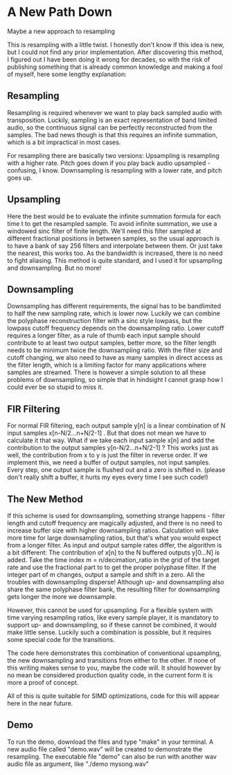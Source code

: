 # A New Path Down
Maybe a new approach to resampling

This is resampling with a little twist. I honestly don't know if this idea is new, but I could not find any prior implementation. After discovering this method, I figured out I have been doing it wrong for decades, so with the risk of publishing something that is already common knowledge and making a fool of myself, here some lengthy explanation:

## Resampling
Resampling is required whenever we want to play back sampled audio with transposition.
Luckily, sampling is an exact representation of band limited audio, so the continuous signal can be perfectly reconstructed from the samples.
The bad news though is that this requires an infinite summation, which is a bit impractical in most cases.

For resampling there are basically two versions:
Upsampling is resampling with a higher rate. Pitch goes down if you play back audio upsampled - confusing, I know. Downsampling is resampling with a lower rate, and pitch goes up. 

## Upsampling
Here the best would be to evaluate the infinite summation formula for each time t to get the resampled sample. To avoid infinite summation, we use a windowed sinc filter of finite length. We'll need this filter sampled at different fractional positions in between samples, so the usual approach is to have a bank of say 256 filters and interpolate between them. Or just take the nearest, this works too. As the bandwidth is increased, there is no need to fight aliasing. This method is quite standard, and I used it for upsampling and downsampling. But no more!

## Downsampling
Downsampling has different requirements, the signal has to be bandlimited to half the new sampling rate, which is lower now. Luckily we can combine the polyphase reconstruction filter with a sinc style lowpass, but the lowpass cutoff frequency depends on the downsampling ratio. Lower cutoff requires a longer filter, as a rule of thumb each input sample should contribute to at least two output samples, better more, so the filter length needs to be minimum twice the downsampling ratio. With the filter size and cutoff changing, we also need to have as many samples in direct access as the filter length, which is a limiting factor for many applications where samples are streamed. There is however a simple solution to all these problems of downsampling, so simple that in hindsight I cannot grasp how I could ever be so stupid to miss it.

## FIR Filtering
For normal FIR filtering, each output sample y[n] is a linear combination of N input samples x[n-N/2...n+N/2-1] . But that does not mean we have to calculate it that way. What if we take each input sample x[n] and add the contribution to the output samples y[n-N/2...n+N/2-1] ? This works just as well, the contribution from x to y is just the filter in reverse order. If we implement this, we need a buffer of output samples, not input samples. Every step, one output sample is flushed out and a zero is shifted in. (please don't really shift a buffer, it hurts my eyes every time I see such code!)

## The New Method
If this scheme is used for downsampling, something strange happens - filter length and cutoff frequency are magically adjusted, and there is no need to increase buffer size with higher downsampling ratios. Calculation will take more time for large downsampling ratios, but that's what you would expect from a longer filter. As input and output sample rates differ, the algorithm is a bit different: 
The contribution of x[n] to the N buffered outputs y[0...N] is added. Take the time index m = n/decimation_ratio in the grid of the target rate and use the fractional part to to get the proper polyphase filter. If the integer part of m changes, output a sample and shift in a zero. All the troubles with downsampling disperse! 
Although up- and downsampling also share the same polyphase filter bank, the resulting filter for downsampling gets longer the more we downsample.

However, this cannot be used for upsampling. For a flexible system with time varying resampling ratios, like every sample player, it is mandatory to support up- and downsampling, so if these cannot be combined, it would make little sense. Luckily such a combination is possible, but it requires some special code for the transitions. 

The code here demonstrates this combination of conventional upsampling, the new downsampling and transitions from either to the other. If none of this writing makes sense to you, maybe the code will. It should however by no mean be considered production quality code, in the current form it is more a proof of concept. 

All of this is quite suitable for SIMD optimizations, code for this will appear here in the near future.

## Demo
To run the demo, download the files and type "make" in your terminal. A new audio file called "demo.wav" will be created to demonstrate the resampling. The executable file "demo" can also be run with another wav audio file as argument, like "./demo mysong.wav"
